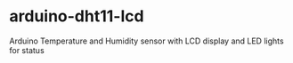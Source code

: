 # arduino-dht11-lcd
Arduino Temperature and Humidity sensor with LCD display and LED lights for status
